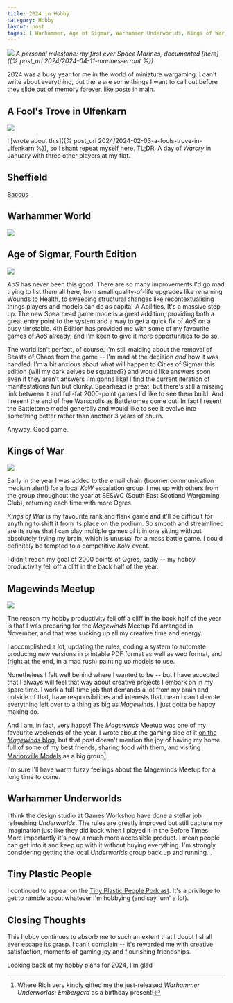 ```yaml
---
title: 2024 in Hobby
category: Hobby
layout: post
tages: [ Warhammer, Age of Sigmar, Warhammer Underworlds, Kings of War, Magewinds, Baccus M ]
---
```


![](/images/2024/04/hobby/tactical-fireteam.jpg)
*A personal milestone: my first ever Space Marines, documented [here]({% post_url 2024/2024-04-11-marines-errant %})*

2024 was a busy year for me in the world of miniature wargaming. I can't write about everything, but there are some things I want to call out before they slide out of memory forever, like posts in main.

<!--more-->

## A Fool's Trove in Ulfenkarn

![](/images/2024/02/hobby/darkshard.jpg)

I [wrote about this]({% post_url 2024/2024-02-03-a-fools-trove-in-ulfenkarn %}), so I shant repeat myself here. TL;DR: A day of *Warcry* in January with three other players at my flat. 

## Sheffield

[Baccus](baccus)

[baccus]: https://www.baccus6mm.com/

## Warhammer World

![](/images/2025/01/2024-in-hobby/warhammer-world.jpg)

## Age of Sigmar, Fourth Edition

![](/images/2025/01/2024-in-hobby/angry-stormcast.jpg)

*AoS* has never been this good. There are so many improvements I'd go mad trying to list them all here, from small quality-of-life upgrades like renaming Wounds to Health, to sweeping structural changes like recontextualising things players and models can do as capital-A Abilities. It's a massive step up. The new Spearhead game mode is a great addition, providing both a great entry point to the system and a way to get a quick fix of *AoS* on a busy timetable. 4th Edition has provided me with some of my favourite games of *AoS* already, and I'm keen to give it more opportunities to do so.

The world isn't perfect, of course. I'm still malding about the removal of Beasts of Chaos from the game -- I'm mad at the decision *and* how it was handled. I'm a bit anxious about what will happen to Cities of Sigmar this edition (will my dark aelves be squatted?) and would like answers soon even if they aren't answers I'm gonna like! I find the current iteration of manifestations fun but clunky. Spearhead is great, but there's still a missing link between it and full-fat 2000-point games I'd like to see them build. And I resent the end of free Warscrolls as Battletomes come out. In fact I resent the Battletome model generally and would like to see it evolve into something better rather than another 3 years of churn. 

Anyway. Good game.

## Kings of War

![](/images/2025/01/2024-in-hobby/kings-of-war.jpg)

Early in the year I was added to the email chain (boomer communication medium alert!) for a local *KoW* escalation group. I met up with others from the group throughout the year at SESWC (South East Scotland Wargaming Club), returning each time with more Ogres. 

*Kings of War* is my favourite rank and flank game and it'll be difficult for anything to shift it from its place on the podium. So smooth and streamlined are its rules that I can play multiple games of it in one sitting without absolutely frying my brain, which is unusual for a mass battle game. I could definitely be tempted to a competitive *KoW* event.

I didn't reach my goal of 2000 points of Ogres, sadly -- my hobby productivity fell off a cliff in the back half of the year.

## Magewinds Meetup

![](https://www.magewinds.com/images/blog/2024/11/magewinds-meetup-post-mortem/king-of-the-hill.jpg)

The reason my hobby productivity fell off a cliff in the back half of the year is that I was preparing for the *Magewinds* Meetup I'd arranged in November, and that was sucking up all my creative time and energy. 

I accomplished a lot, updating the rules, coding a system to automate producing new versions in printable PDF format as well as web format, and (right at the end, in a mad rush) painting up models to use. 

Nonetheless I felt well behind where I wanted to be -- but I have accepted that I always will feel that way about creative projects I embark on in my spare time. I work a full-time job that demands a lot from my brain and, outside of that, have responsibilities and interests that mean I can't devote everything left over to a thing as big as *Magewinds*. I just gotta be happy making do.

And I am, in fact, very happy! The *Magewinds* Meetup was one of my favourite weekends of the year. I wrote about the gaming side of it [on the *Magewinds* blog](mwm), but that post doesn't mention the joy of having my home full of some of my best friends, sharing food with them, and visiting [Marionville Models](marionville) as a big group[^1].

[mwm]: https://www.magewinds.com/blog/2024/11/30/magewinds-meetup-post-mortem/
[marionville]: https://www.marionvillemodels.com/

[^1]: Where Rich very kindly gifted me the just-released *Warhammer Underworlds: Embergard* as a birthday present! 

I'm sure I'll have warm fuzzy feelings about the Magewinds Meetup for a long time to come.

## Warhammer Underworlds

I think the design studio at Games Workshop have done a stellar job refreshing *Underworlds*. The rules are greatly improved but still capture my imagination just like they did back when I played it in the Before Times. More importantly it's now a much more accessible product. I mean people can get into it and keep up with it without buying everything. I'm strongly considering getting the local *Underworlds* group back up and running...

## Tiny Plastic People

I continued to appear on the [Tiny Plastic People Podcast](https://shows.acast.com/tinyplasicpeople). It's a privilege to get to ramble about whatever I'm hobbying (and say 'um' a lot).

## Closing Thoughts

This hobby continues to absorb me to such an extent that I doubt I shall ever escape its grasp. I can't complain -- it's rewarded me with creative satisfaction, moments of gaming joy and flourishing friendships. 

Looking back at my hobby plans for 2024, I'm glad